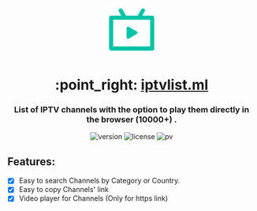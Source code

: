 <p align="center"><a href="https://iptvlist.ml/?utm_source=gh_readme" target="_blank"><img width="100" src="logo.png" alt="logo"/></a></p>
<h1 align="center">:point_right: <a href="https://iptvlist.ml/?utm_source=gh">iptvlist.ml</a></h1>
<h3 align="center">
List of IPTV channels with the option to play them directly in the browser (10000+) .</h3>

<p align="center">

<img src="https://img.shields.io/github/package-json/v/Shen-Yu/iptv-list" alt="version"/>
<img src="https://img.shields.io/github/license/Shen-Yu/iptv-list" alt="license"/>
<img src="https://visitor-badge.laobi.icu/badge?page_id=Shen-Yu.iptv-list" alt="pv">

</p>

## Features:

- [x] Easy to search Channels by Category or Country.
- [x] Easy to copy Channels' link
- [x] Video player for Channels (Only for https link)
